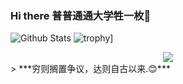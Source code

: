 ### Hi there 普普通通大学牲一枚👋

<!--
**JessBobby/JessBobby** is a ✨ _special_ ✨ repository because its `README.md` (this file) appears on your GitHub profile.

Here are some ideas to get you started:

- 🔭 I’m currently working on ...
- 🌱 I’m currently learning ...
- 👯 I’m looking to collaborate on ...
- 🤔 I’m looking for help with ...
- 💬 Ask me about ...
- 📫 How to reach me: ...
- 😄 Pronouns: ...
- ⚡ Fun fact: ...
-->
![Github Stats](https://github-readme-stats.vercel.app/api?username=JessBobby&show_icons=true&theme=dark&count_private=true)
![trophy](https://github-profile-trophy.vercel.app/?username=JessBobby)]
<div align="center">
    <img src="https://activity-graph.herokuapp.com/graph?username=JessBobby&theme=minimal" />
</div>
> ***穷则搁置争议，达则自古以来.😊***
